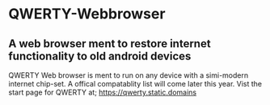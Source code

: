 # QWERTY-Webbrowser
A web browser ment to restore internet functionality to old android devices
-------------------------
QWERTY Web browser is ment to run on any device with a simi-modern internet chip-set. A offical compatablity list will come later this year.
Vist the start page for QWERTY at; https://qwerty.static.domains
